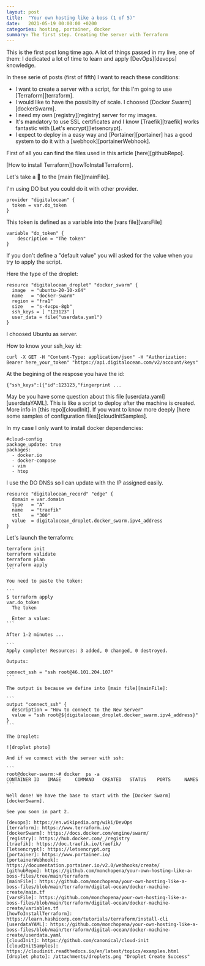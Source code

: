 ```yaml
---
layout: post
title:  "Your own hosting like a boss (1 of 5)"
date:   2021-05-19 00:00:00 +0200
categories: hosting, portainer, docker
summary: The first step. Creating the server with Terraform
---
```


This is the first post long time ago. A lot of things passed in my live, one of them: I dedicated a lot of time to learn and apply [DevOps][devops] knowledge.

In these serie of posts (first of fifth) I want to reach these conditions:

- I want to create a server with a script, for this I'm going to use [Terraform][terraform].
- I would like to have the possiblity of scale. I choosed [Docker Swarm][dockerSwarm].
- I need my own [registry][registry] server for my images.
- It's mandatory to use SSL certificates and I know [Traefik][traefik] works fantastic with [Let's encrypt][letsencrypt].
- I expect to deploy in a easy way and [Portainer][portainer] has a good system to do it with a [webhook][portainerWebhook].

First of all you can find the files used in this article [here][githubRepo].

[How to install Terraform][howToInstallTerraform].

Let's take a 👀 to the [main file][mainFile].

I'm using DO but you could do it with other provider.

```
provider "digitalocean" {
  token = var.do_token
}
```

This token is defined as a variable into the [vars file][varsFile]

```
variable "do_token" {
    description = "The token"
}
```

If you don't define a "default value" you will asked for the value when you try to apply the script.

Here the type of the droplet:

```
resource "digitalocean_droplet" "docker_swarm" {
  image  = "ubuntu-20-10-x64"
  name   = "docker-swarm"
  region = "fra1"
  size   = "s-4vcpu-8gb"
  ssh_keys = [ "123123" ]
  user_data = file("userdata.yaml")
}
```

I choosed Ubuntu as server.

How to know your ssh_key id:

```
curl -X GET -H "Content-Type: application/json" -H "Authorization: Bearer here_your_token" "https://api.digitalocean.com/v2/account/keys" 
```

At the begining of the respose you have the id:

```
{"ssh_keys":[{"id":123123,"fingerprint ...
```

May be you have some question about this file [userdata.yaml][userdataYAML]. This is like a script to deploy after the machine is created. More info in [this repo][cloudInit]. If you want to know more deeply [here some samples of configuration files][cloudInitSamples].

In my case I only want to install docker dependencies:

```
#cloud-config
package_update: true
packages:
  - docker.io
  - docker-compose
  - vim
  - htop
```

I use the DO DNSs so I can update with the IP assigned easily.

```
resource "digitalocean_record" "edge" {
  domain = var.domain
  type   = "A"
  name   = "traefik"
  ttl    = "300"
  value  = digitalocean_droplet.docker_swarm.ipv4_address
}
```

Let's launch the terraform:

````
terraform init
terraform validate
terraform plan
terraform apply
```

You need to paste the token:

```
$ terraform apply
var.do_token
  The token

  Enter a value: 
```

After 1-2 minutes ...

```
Apply complete! Resources: 3 added, 0 changed, 0 destroyed.

Outputs:

connect_ssh = "ssh root@46.101.204.107"
```

The output is because we define into [main file][mainFile]:

```
output "connect_ssh" {
  description = "How to connect to the New Server"
  value = "ssh root@${digitalocean_droplet.docker_swarm.ipv4_address}"
}
```

The Droplet:

![droplet photo]

And if we connect with the server with ssh:

```
root@docker-swarm:~# docker  ps -a
CONTAINER ID   IMAGE     COMMAND   CREATED   STATUS    PORTS     NAMES
```

Well done! We have the base to start with the [Docker Swarm][dockerSwarm].

See you soon in part 2.

[devops]: https://en.wikipedia.org/wiki/DevOps
[terraform]: https://www.terraform.io/
[dockerSwarm]: https://docs.docker.com/engine/swarm/
[registry]: https://hub.docker.com/_/registry
[traefik]: https://doc.traefik.io/traefik/
[letsencrypt]: https://letsencrypt.org
[portainer]: https://www.portainer.io/
[portainerWebhook]: https://documentation.portainer.io/v2.0/webhooks/create/
[githubRepo]: https://github.com/monchopena/your-own-hosting-like-a-boss-files/tree/main/terraform
[mainFile]: https://github.com/monchopena/your-own-hosting-like-a-boss-files/blob/main/terraform/digital-ocean/docker-machine-create/main.tf
[varsFile]: https://github.com/monchopena/your-own-hosting-like-a-boss-files/blob/main/terraform/digital-ocean/docker-machine-create/variables.tf
[howToInstallTerraform]: https://learn.hashicorp.com/tutorials/terraform/install-cli
[userdataYAML]: https://github.com/monchopena/your-own-hosting-like-a-boss-files/blob/main/terraform/digital-ocean/docker-machine-create/userdata.yaml
[cloudInit]: https://github.com/canonical/cloud-init
[cloudInitSamples]: https://cloudinit.readthedocs.io/en/latest/topics/examples.html
[droplet photo]: /attachments/droplets.png "Droplet Create Success"